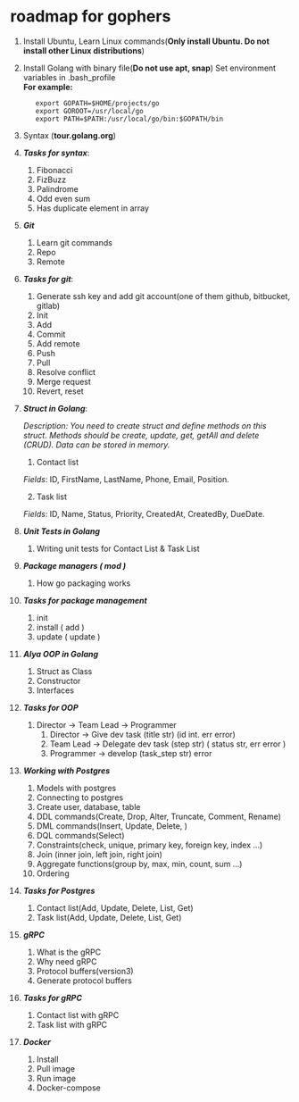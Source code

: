 # roadmap for gophers

1. Install Ubuntu, Learn Linux commands(**Only install Ubuntu. Do not install other Linux distributions**)

2. Install Golang with binary file(**Do not use apt, snap**)
   Set environment variables in .bash_profile
   <br>
   **For example:**
   ```
      export GOPATH=$HOME/projects/go
      export GOROOT=/usr/local/go
      export PATH=$PATH:/usr/local/go/bin:$GOPATH/bin
   ```
3. Syntax (**tour.golang.org**)

4. **_Tasks for syntax_**:

   1. Fibonacci
   2. FizBuzz
   3. Palindrome
   4. Odd even sum
   5. Has duplicate element in array

5. **_Git_**

   1. Learn git commands
   2. Repo
   3. Remote

6. **_Tasks for git_**:

   1. Generate ssh key and add git account(one of them github, bitbucket, gitlab)
   2. Init
   3. Add
   4. Commit
   5. Add remote
   6. Push
   7. Pull
   8. Resolve conflict
   9. Merge request
   10. Revert, reset

7. **_Struct in Golang_**:

   *Description: You need to create struct and define methods on this struct. Methods should be create, update, get, getAll and delete   (CRUD). Data can be stored in memory.*

   1. Contact list

   _Fields_: ID, FirstName, LastName, Phone, Email, Position.

   2. Task list

   _Fields_: ID, Name, Status, Priority, CreatedAt, CreatedBy, DueDate.

8. **_Unit Tests in Golang_**

   1. Writing unit tests for Contact List & Task List

9. **_Package managers ( mod )_**

   1. How go packaging works

10. **_Tasks for package management_**

    1. init
    2. install ( add )
    3. update ( update )

11. **_Alya OOP in Golang_**

    1. Struct as Class
    2. Constructor
    3. Interfaces

12. **_Tasks for OOP_**

    1. Director → Team Lead → Programmer
       1. Director → Give dev task (title str) (id int. err error)
       2. Team Lead → Delegate dev task (step str) ( status str, err error )
       3. Programmer → develop (task_step str) error

13. **_Working with Postgres_**

    1. Models with postgres
    2. Connecting to postgres
    3. Create user, database, table
    4. DDL commands(Create, Drop, Alter, Truncate, Comment, Rename)
    5. DML commands(Insert, Update, Delete, )
    6. DQL commands(Select)
    7. Constraints(check, unique, primary key, foreign key, index ...)
    8. Join (inner join, left join, right join)
    9. Aggregate functions(group by, max, min, count, sum ...)
    10. Ordering

14. **_Tasks for Postgres_**

    1. Contact list(Add, Update, Delete, List, Get)
    2. Task list(Add, Update, Delete, List, Get)

15. **_gRPC_**

    1. What is the gRPC
    2. Why need gRPC
    3. Protocol buffers(version3)
    4. Generate protocol buffers

16. **_Tasks for gRPC_**

    1. Contact list with gRPC
    2. Task list with gRPC

17. **_Docker_**
    1. Install
    2. Pull image
    3. Run image
    4. Docker-compose
